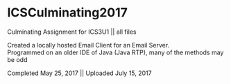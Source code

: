 # ICSCulminating2017
Culminating Assignment for ICS3U1 || all files

Created a locally hosted Email Client for an Email Server.  
Programmed on an older IDE of Java (Java RTP), many of the methods may be odd

Completed May 25, 2017 || Uploaded July 15, 2017
